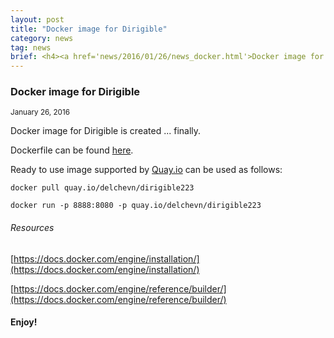 ```yaml
---
layout: post
title: "Docker image for Dirigible"
category: news
tag: news
brief: <h4><a href='news/2016/01/26/news_docker.html'>Docker image for Dirigible</a></h4> <sub class="post-info">January 26, 2016</sub></br> Docker container descriptor and built image...<br>
---
```


### Docker image for Dirigible

<sub class="post-info">January 26, 2016</sub>
	
Docker image for Dirigible is created ... finally.

Dockerfile can be found [here](https://github.com/eclipse/dirigible/blob/master/org.eclipse.dirigible/org.eclipse.dirigible.parent/releng/docker/Dockerfile).

Ready to use image supported by [Quay.io](http://quay.io) can be used as follows:

	docker pull quay.io/delchevn/dirigible223
	
	docker run -p 8888:8080 -p quay.io/delchevn/dirigible223

###### Resources

[https://docs.docker.com/engine/installation/](https://docs.docker.com/engine/installation/)

[https://docs.docker.com/engine/reference/builder/](https://docs.docker.com/engine/reference/builder/)

#### Enjoy!
